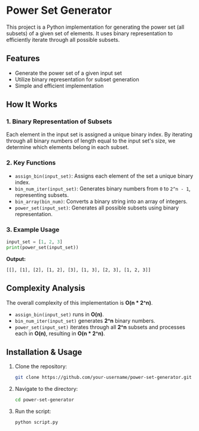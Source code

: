 # Power Set Generator

This project is a Python implementation for generating the power set (all subsets) of a given set of elements. It uses binary representation to efficiently iterate through all possible subsets.

## Features
- Generate the power set of a given input set
- Utilize binary representation for subset generation
- Simple and efficient implementation

## How It Works

### 1. **Binary Representation of Subsets**
Each element in the input set is assigned a unique binary index. By iterating through all binary numbers of length equal to the input set's size, we determine which elements belong in each subset.

### 2. **Key Functions**
- `assign_bin(input_set)`: Assigns each element of the set a unique binary index.
- `bin_num_iter(input_set)`: Generates binary numbers from `0` to `2^n - 1`, representing subsets.
- `bin_array(bin_num)`: Converts a binary string into an array of integers.
- `power_set(input_set)`: Generates all possible subsets using binary representation.

### 3. **Example Usage**
```python
input_set = [1, 2, 3]
print(power_set(input_set))
```
**Output:**
```
[[], [1], [2], [1, 2], [3], [1, 3], [2, 3], [1, 2, 3]]
```

## Complexity Analysis
The overall complexity of this implementation is **O(n * 2^n)**. 
- `assign_bin(input_set)` runs in **O(n)**.
- `bin_num_iter(input_set)` generates **2^n** binary numbers.
- `power_set(input_set)` iterates through all **2^n** subsets and processes each in **O(n)**, resulting in **O(n * 2^n)**.

## Installation & Usage
1. Clone the repository:
   ```sh
   git clone https://github.com/your-username/power-set-generator.git
   ```
2. Navigate to the directory:
   ```sh
   cd power-set-generator
   ```
3. Run the script:
   ```sh
   python script.py
   ```
